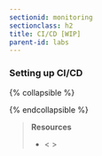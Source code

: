 ```yaml
---
sectionid: monitoring
sectionclass: h2
title: CI/CD [WIP]
parent-id: labs
---
```


### Setting up CI/CD
{% collapsible %}

{% endcollapsible %}

> **Resources**
> * < >